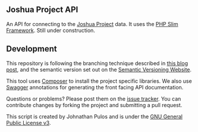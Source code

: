 Joshua Project API
------------------

An API for connecting to the [Joshua Project](http://www.joshuaproject.net) data.  It uses the [PHP Slim Framework](http://slimframework.com). Still under construction.

Development
-----------
This repository is following the branching technique described in [this blog post](http://nvie.com/posts/a-successful-git-branching-model/), and the semantic version set out on the [Semantic Versioning Website](http://semver.org/).

This tool uses [Composer](http://getcomposer.org/) to install the project specific libraries.  We also use [Swagger](https://developers.helloreverb.com/swagger/) annotations for generating the front facing API documentation.

Questions or problems? Please post them on the [issue tracker](https://github.com/MissionalDigerati/vts_cakephp_plugin/issues). You can contribute changes by forking the project and submitting a pull request.

This script is created by Johnathan Pulos and is under the [GNU General Public License v3](http://www.gnu.org/licenses/gpl-3.0-standalone.html).
